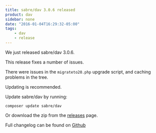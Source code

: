 ```yaml
---
title: sabre/dav 3.0.6 released
product: dav
sidebar: none
date: "2016-01-04T16:29:32-05:00"
tags:
    - dav
    - release
---
```


We just released sabre/dav 3.0.6. 

This release fixes a number of issues.

There were issues in the `migrateto20.php` upgrade script, and caching
problems in the tree.

Updating is recommended.

Update sabre/dav by running:

    composer update sabre/dav

Or download the zip from the [releases][2] page.

Full changelog can be found on [Github][1]

[1]: https://github.com/sabre-io/dav/blob/3.0.6/CHANGELOG.md
[2]: https://github.com/sabre-io/dav/releases
